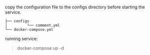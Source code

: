 
copy the configuration file to the configs directory before starting the service.

```
├── configs
│         └── comment.yml
└── docker-compose.yml
```

running service:

> docker-compose up -d
